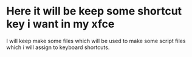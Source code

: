 # Here it will be keep some shortcut key i want in my xfce

I will keep make some files which will be used to make some script files which i will assign to keyboard shortcuts.